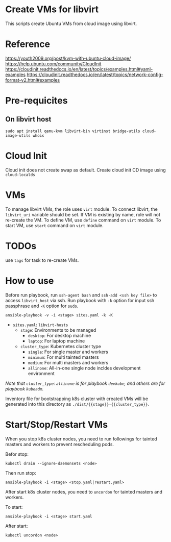 Create VMs for libvirt
======================

This scripts create Ubuntu VMs from cloud image using libvirt.

# Reference
https://youth2009.org/post/kvm-with-ubuntu-cloud-image/
https://help.ubuntu.com/community/CloudInit
https://cloudinit.readthedocs.io/en/latest/topics/examples.html#yaml-examples
https://cloudinit.readthedocs.io/en/latest/topics/network-config-format-v2.html#examples

# Pre-requicites

## On libvirt host

```
sudo apt install qemu-kvm libvirt-bin virtinst bridge-utils cloud-image-utils whois
```

# Cloud Init
Cloud init does not create swap as default.
Create cloud init CD image using `cloud-localds`

# VMs
To manage libvirt VMs, the role uses `virt` module.
To connect libvirt, the `libvirt_uri` variable should be set.
If VM is existing by name, role will not re-create the VM.
To define VM, use `define` command on `virt` module.
To start VM, use `start` command on `virt` module.

# TODOs
use `tags` for task to re-create VMs.

# How to use

Before run playbook, run `ssh-agent bash` and `ssh-add <ssh key file>` to access `libvirt_host` via ssh.
Run playbook with `-k` option for input ssh passphrase and `-K` option for `sudo`.
```
ansible-playbook -v -i <stage> sites.yaml -k -K
```

* `sites.yaml`: `libvirt-hosts`
  + `stage`: Environments to be managed
    - `desktop`: For desktop machine
    - `laptop`: For laptop machine
  + `cluster_type`: Kubernetes cluster type
    - `single`: For single master and workers
    - `minimum`: For multi tainted masters
    - `medium`: For multi masters and workers
    - `allinone`: All-in-one single node incldes development environment

_Note that `cluster_type`: `allinone` is for playbook `devkube`, and others are for playbook `kubeadm`._

Inventory file for bootstrapping k8s cluster with created VMs will be generated into this directory as `./dist/{{stage}}-{{cluster_type}}`.

# Start/Stop/Restart VMs

When you stop k8s cluster nodes, you need to run followings for tainted masters and workers to prevent rescheduling pods.

Befor stop:
```
kubectl drain --ignore-daemonsets <node>
```

Then run stop:
```
ansible-playbook -i <stage> <stop.yaml|restart.yaml>
```

After start k8s cluster nodes, you need to `uncordon` for tainted masters and workers.

To start:
```
ansible-playbook -i <stage> start.yaml
```

After start:
```
kubectl uncordon <node>
```
